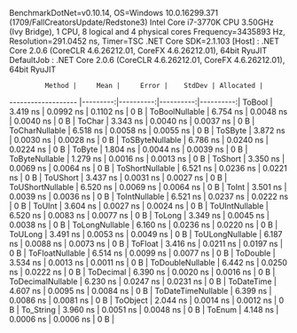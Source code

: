 
BenchmarkDotNet=v0.10.14, OS=Windows 10.0.16299.371 (1709/FallCreatorsUpdate/Redstone3)
Intel Core i7-3770K CPU 3.50GHz (Ivy Bridge), 1 CPU, 8 logical and 4 physical cores
Frequency=3435893 Hz, Resolution=291.0452 ns, Timer=TSC
.NET Core SDK=2.1.103
  [Host]     : .NET Core 2.0.6 (CoreCLR 4.6.26212.01, CoreFX 4.6.26212.01), 64bit RyuJIT
  DefaultJob : .NET Core 2.0.6 (CoreCLR 4.6.26212.01, CoreFX 4.6.26212.01), 64bit RyuJIT


             Method |     Mean |     Error |    StdDev | Allocated |
------------------- |---------:|----------:|----------:|----------:|
             ToBool | 3.419 ns | 0.0992 ns | 0.1102 ns |       0 B |
     ToBoolNullable | 6.754 ns | 0.0048 ns | 0.0040 ns |       0 B |
             ToChar | 3.343 ns | 0.0040 ns | 0.0037 ns |       0 B |
     ToCharNullable | 6.518 ns | 0.0058 ns | 0.0055 ns |       0 B |
            ToSByte | 3.872 ns | 0.0030 ns | 0.0028 ns |       0 B |
    ToSByteNullable | 6.786 ns | 0.0240 ns | 0.0224 ns |       0 B |
             ToByte | 1.804 ns | 0.0044 ns | 0.0039 ns |       0 B |
     ToByteNullable | 1.279 ns | 0.0016 ns | 0.0013 ns |       0 B |
            ToShort | 3.350 ns | 0.0069 ns | 0.0064 ns |       0 B |
    ToShortNullable | 6.521 ns | 0.0236 ns | 0.0221 ns |       0 B |
           ToUShort | 3.437 ns | 0.0031 ns | 0.0027 ns |       0 B |
   ToUShortNullable | 6.520 ns | 0.0069 ns | 0.0064 ns |       0 B |
              ToInt | 3.501 ns | 0.0039 ns | 0.0036 ns |       0 B |
      ToIntNullable | 6.521 ns | 0.0237 ns | 0.0222 ns |       0 B |
             ToUInt | 3.604 ns | 0.0027 ns | 0.0024 ns |       0 B |
     ToUIntNullable | 6.520 ns | 0.0083 ns | 0.0077 ns |       0 B |
             ToLong | 3.349 ns | 0.0045 ns | 0.0038 ns |       0 B |
     ToLongNullable | 6.160 ns | 0.0236 ns | 0.0220 ns |       0 B |
            ToULong | 3.491 ns | 0.0053 ns | 0.0049 ns |       0 B |
    ToULongNullable | 6.187 ns | 0.0088 ns | 0.0073 ns |       0 B |
            ToFloat | 3.416 ns | 0.0211 ns | 0.0197 ns |       0 B |
    ToFloatNullable | 6.514 ns | 0.0099 ns | 0.0077 ns |       0 B |
           ToDouble | 3.534 ns | 0.0013 ns | 0.0011 ns |       0 B |
   ToDoubleNullable | 6.442 ns | 0.0250 ns | 0.0222 ns |       0 B |
          ToDecimal | 6.390 ns | 0.0020 ns | 0.0016 ns |       0 B |
  ToDecimalNullable | 6.230 ns | 0.0247 ns | 0.0231 ns |       0 B |
         ToDateTime | 4.607 ns | 0.0095 ns | 0.0084 ns |       0 B |
 ToDateTimeNullable | 6.399 ns | 0.0086 ns | 0.0081 ns |       0 B |
           ToObject | 2.044 ns | 0.0014 ns | 0.0012 ns |       0 B |
          To_String | 3.960 ns | 0.0051 ns | 0.0048 ns |       0 B |
             ToEnum | 4.148 ns | 0.0006 ns | 0.0006 ns |       0 B |
